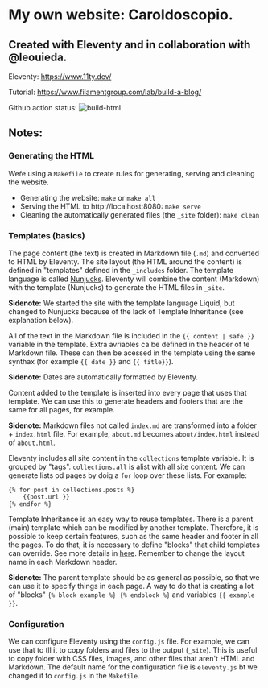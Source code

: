 # My own website: Caroldoscopio. 

## Created with Eleventy and in collaboration with @leouieda.

Eleventy: https://www.11ty.dev/

Tutorial: https://www.filamentgroup.com/lab/build-a-blog/

Github action status: ![build-html](https://github.com/acarolcolombo/caroldoscopio/workflows/build-html/badge.svg)

## Notes:

### Generating the HTML

Weŕe using a `Makefile` to create rules for generating, serving and cleaning the website.

* Generating the website: `make` or `make all`
* Serving the HTML to http://localhost:8080: `make serve`
* Cleaning the automatically generated files (the `_site` folder): `make clean`

### Templates (basics)

The page content (the text) is created in Markdown file (`.md`) and converted to HTML by Eleventy. The site layout (the HTML around the content) is defined in "templates" defined in the `_includes` folder. The template language is called [Nunjucks](https://mozilla.github.io/nunjucks/templating.html). Eleventy will combine the content (Markdown) with the template (Nunjucks) to generate the HTML files in `_site`.

**Sidenote:** We started the site with the template language Liquid, but changed to Nunjucks because of the lack of Template Inheritance (see explanation below).

All of the text in the Markdown file is included in the `{{ content | safe }}` variable in the template. Extra avriables ca be defined in the header of te Markdown file. These can then be acessed in the template using the same synthax (for example `{{ date }}` and `{{ title}}`).

**Sidenote:** Dates are automatically formatted by Eleventy.

Content added to the template is inserted into every page that uses that template. We can use this to generate headers and footers that are the same for all pages, for example.

**Sidenote:** Markdown files not called `index.md` are transformed into a folder + `index.html` file. For example, `about.md` becomes `about/index.html` instead of `about.html`.

Eleventy includes all site content in the `collections` template variable. It is grouped by "tags". `collections.all` is  alist with all site content. We can generate lists od pages by doig a `for` loop over these lists. For example:
```
{% for post in collections.posts %}
    {{post.url }}
{% endfor %}
```

Template Inheritance is an easy way to reuse templates. There is a parent (main) template which can be modified by another template. Therefore, it is possible to keep certain features, such as the same header and footer in all the pages. To do that, it is necessary to define "blocks" that child templates can override. See more details in [here](https://mozilla.github.io/nunjucks/templating.html#template-inheritance). Remember to change the layout name in each Markdown header.

**Sidenote:** The parent template should be as general as possible, so that we can use it to specify things in each page. A way to do that is creating a lot of "blocks" `{% block example %} {% endblock %}` and variables `{{ example }}`.

### Configuration

We can configure Eleventy using the `config.js` file. For example, we can use that to tll it to copy folders and files to the output (`_site`). This is useful to copy folder with CSS files, images, and other files that aren't HTML and Markdown. The default name for the configuration file is `eleventy.js` bt we changed it to `config.js` in the `Makefile`.
